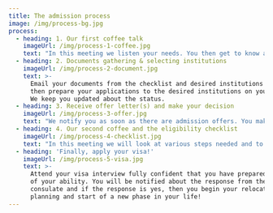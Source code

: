```yaml
---
title: The admission process
image: /img/process-bg.jpg
process:
  - heading: 1. Our first coffee talk
    imageUrl: /img/process-1-coffee.jpg
    text: "In this meeting we listen your needs. You then get to know about different course structure, destinations, universities and institutions.\LWe also explain you with the complete process, university and visa requirements and you receive a checklist of documents to submit.\L\L We are available for any queries throughout the process."
  - heading: 2. Documents gathering & selecting institutions
    imageUrl: /img/process-2-document.jpg
    text: >-
      Email your documents from the checklist and desired institutions to us. We
      then prepare your applications to the desired institutions on your behalf.
      We keep you updated about the status.
  - heading: 3. Receive offer letter(s) and make your decision
    imageUrl: /img/process-3-offer.jpg
    text: "We notify you as soon as there are admission offers. You make your decision and notify within the time period.\L\LYou receive another checklist for fulfilling rest of the university requirements in order to receive an “unconditional admission”. "
  - heading: 4. Our second coffee and the eligibility checklist
    imageUrl: /img/process-4-checklist.jpg
    text: "In this meeting we will look at various steps needed and to fulfil the eligibility of university and visa commission. We will talk about exact details since this can be pretty extensive and tricky.\L You will set you up in order to be best suited for success in both visa application and university admission.\L\L We will cover student bank account opening, language certifications, possible language institute admission in Germany, health insurance, visa documents, appointment and interview."
  - heading: 'Finally, apply your visa!'
    imageUrl: /img/process-5-visa.jpg
    text: >-
      Attend your visa interview fully confident that you have prepared the best
      of your ability. You will be notified about the response from the German
      consulate and if the response is yes, then you begin your relocation
      planning and start of a new phase in your life!
---
```


